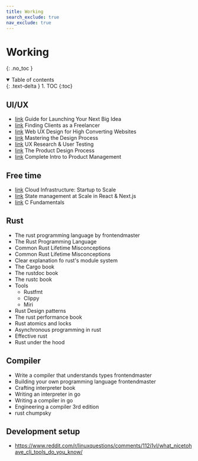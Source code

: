 ```yaml
---
title: Working
search_exclude: true
nav_exclude: true
---
```


<!-- prettier-ignore-start -->
# Working
{: .no_toc }

<details open markdown="block">
  <summary>
    Table of contents
  </summary>
  {: .text-delta }
1. TOC
{:toc}
</details>

<!-- prettier-ignore-end -->

## UI/UX

-   [link](https://frontendmasters.com/courses/product-launch/) Guide for Launching Your Next Big Idea
-   [link](https://frontendmasters.com/courses/freelancing/) Finding Clients as a Freelancer
-   [link](https://frontendmasters.com/courses/ux-design-principles/) Web UX Design for High Converting Websites
-   [link](https://frontendmasters.com/courses/design-process/) Mastering the Design Process
-   [link](https://frontendmasters.com/courses/ux-testing/) UX Research & User Testing
-   [link](https://frontendmasters.com/courses/product-design/) The Product Design Process
-   [link](https://frontendmasters.com/courses/product-management/) Complete Intro to Product Management

## Free time

-   [link](https://frontendmasters.com/courses/cloud-infrastructure/) Cloud Infrastructure: Startup to Scale
-   [link](https://frontendmasters.com/courses/react-nextjs-state/) State management at Scale in React & Next.js
-   [link](https://frontendmasters.com/courses/c-fundamentals/) C Fundamentals

## Rust

-   The rust programming language by frontendmaster
-   The Rust Programming Language
-   Common Rust Lifetime Misconceptions
-   Common Rust Lifetime Misconceptions
-   Clear explanation fo rust's module system
-   The Cargo book
-   The rustdoc book
-   The rustc book
-   Tools
    -   Rustfmt
    -   Clippy
    -   Miri
-   Rust Design patterns
-   The rust performance book
-   Rust atomics and locks
-   Asynchronous programming in rust
-   Effective rust
-   Rust under the hood

## Compiler

-   Write a compiler that understands types frontendmaster
-   Building your own programming language frontendmaster
-   Crafting interpreter book
-   Writing an interpreter in go
-   Writing a compiler in go
-   Engineering a compiler 3rd edition
-   rust chumpsky

## Development setup

-   https://www.reddit.com/r/linuxquestions/comments/112i1vl/what_nicetohave_cli_tools_do_you_know/
